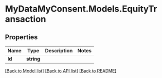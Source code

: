 # MyDataMyConsent.Models.EquityTransaction

## Properties

Name | Type | Description | Notes
------------ | ------------- | ------------- | -------------
**Id** | **string** |  | 

[[Back to Model list]](../README.md#documentation-for-models) [[Back to API list]](../README.md#documentation-for-api-endpoints) [[Back to README]](../README.md)

